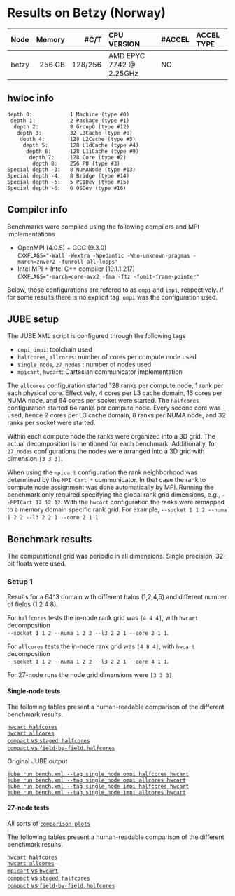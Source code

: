 # Results on Betzy (Norway)

|Node   |Memory |#C/T    |CPU VERSION             | #ACCEL  |ACCEL TYPE|
|:------|------:|-------:|:-----------------------|:--------|:---------|
|betzy  |256 GB |128/256 |AMD EPYC 7742 @ 2.25GHz |NO       |          |

## hwloc info

```
depth 0:            1 Machine (type #0)
 depth 1:           2 Package (type #1)
  depth 2:          8 Group0 (type #12)
   depth 3:         32 L3Cache (type #6)
    depth 4:        128 L2Cache (type #5)
     depth 5:       128 L1dCache (type #4)
      depth 6:      128 L1iCache (type #9)
       depth 7:     128 Core (type #2)
        depth 8:    256 PU (type #3)
Special depth -3:   8 NUMANode (type #13)
Special depth -4:   8 Bridge (type #14)
Special depth -5:   5 PCIDev (type #15)
Special depth -6:   6 OSDev (type #16)
```

## Compiler info
Benchmarks were compiled using the following compilers and MPI implementations

* OpenMPI (4.0.5) + GCC (9.3.0)  
  `CXXFLAGS="-Wall -Wextra -Wpedantic -Wno-unknown-pragmas -march=znver2 -funroll-all-loops"`
* Intel MPI + Intel C++ compiler (19.1.1.217)  
  `CXXFLAGS="-march=core-avx2 -fma -ftz -fomit-frame-pointer"`

Below, those configurations are refered to as `ompi` and `impi`, respectively. If for some results there is no explicit tag,
`ompi` was the configuration used.

## JUBE setup
The JUBE XML script is configured through the following tags

* `ompi`, `impi`: toolchain used
* `halfcores`, `allcores`: number of cores per compute node used
* `single_node`, `27_nodes` : number of nodes used
* `mpicart`, `hwcart`: Cartesian communicator implementation

The `allcores` configuration started 128 ranks per compute node, 1 rank per each physical core.
Effectively, 4 cores per L3 cache domain, 16 cores per NUMA node, and 64 cores per socket were started.
The `halfcores` configuration started 64 ranks per compute node. Every second core was used, 
hence 2 cores per L3 cache domain, 8 ranks per NUMA node, and 32 ranks per socket were started.

Within each compute node the ranks were organized into a 3D grid. The actual decomposition is mentioned
for each benchmark. Additionally, for `27_nodes` configurations the nodes were arranged into a 3D grid
with dimension `[3 3 3]`.

When using the `mpicart` configuration the rank neighborhood was determined by the `MPI_Cart_*` communicator.
In that case the rank to compute node assignment was done automatically by MPI. Running the benchmark
only required specifying the global rank grid dimensions, e.g., ``--MPICart 12 12 12``. 
With the `hwcart` configuration the ranks were remapped to a memory domain specific rank grid.
For example, `--socket 1 1 2 --numa 1 2 2 --l3 2 2 1 --core 2 1 1`.

## Benchmark results
The computational grid was periodic in all dimensions. Single precision, 32-bit floats were used.

### Setup 1

Results for a 64^3 domain with different halos (1,2,4,5) and different number of fields
(1 2 4 8).

For `halfcores` tests the in-node rank grid was `[4 4 4]`, with `hwcart` decomposition  
`--socket 1 1 2 --numa 1 2 2 --l3 2 2 1 --core 2 1 1`.

For `allcores` tests the in-node rank grid was `[4 8 4]`, with `hwcart` decomposition  
`--socket 1 1 2 --numa 1 2 2 --l3 2 2 1 --core 4 1 1`.

For 27-node runs the node grid dimensions were `[3 3 3]`.

#### Single-node tests

The following tables present a human-readable comparison of the different benchmark results.

[`hwcart halfcores`](single_node/halo_fields_halfcores.md)  
[`hwcart allcores`](single_node/halo_fields_allcores.md)  
[`compact` vs `staged`, `halfcores`](single_node/staged.md)  
[`compact` vs `field-by-field`, `halfcores`](single_node/sequence.md)  

Original JUBE output

[`jube run bench.xml --tag single_node ompi halfcores hwcart`](single_node/jube_0.md)  
[`jube run bench.xml --tag single_node ompi allcores hwcart`](single_node/jube_1.md)  
[`jube run bench.xml --tag single_node impi halfcores hwcart`](single_node/jube_2.md)  
[`jube run bench.xml --tag single_node impi allcores hwcart`](single_node/jube_3.md)  

#### 27-node tests

All sorts of [`comparison plots`](27_nodes/plots.md)  

The following tables present a human-readable comparison of the different benchmark results.

[`hwcart halfcores`](27_nodes/halo_fields_halfcores.md)  
[`hwcart allcores`](27_nodes/halo_fields_allcores.md)  
[`mpicart` vs `hwcart`](27_nodes/mpicart_vs_hwcart.md)  
[`compact` vs `staged`, `halfcores`](27_nodes/staged.md)  
[`compact` vs `field-by-field`, `halfcores`](27_nodes/sequence.md)  

